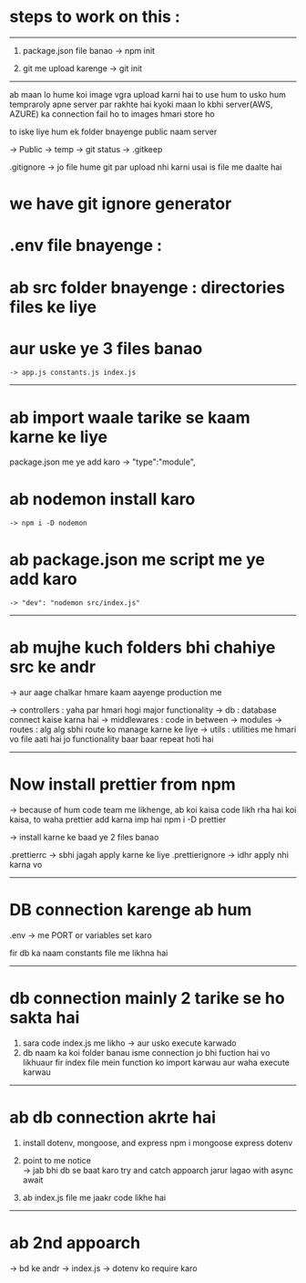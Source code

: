 # steps to work on this :
-------------------------------

1) package.json file banao
    -> npm init

2) git me upload karenge
    -> git init

____________

ab maan lo hume koi image vgra upload karni hai to use hum to usko hum tempraroly apne server par rakhte hai
kyoki maan lo kbhi server(AWS, AZURE) ka connection fail ho to images hmari store ho

to iske liye hum ek folder bnayenge public naam server

-> Public -> temp ->  git status -> .gitkeep

<!--  -->

.gitignore 
-> jo file hume git par upload nhi karni usai is file me daalte hai

# we have git ignore generator 

<!-- -->

# .env file bnayenge :
# ab src folder bnayenge : directories files ke liye
# aur uske ye 3 files banao 
    -> app.js constants.js index.js

____________________



# ab import waale tarike se kaam karne ke liye 
package.json me ye add karo -> "type":"module",

# ab nodemon install karo 
    -> npm i -D nodemon

# ab package.json me script me ye add karo
    -> "dev": "nodemon src/index.js"   

-------------------

# ab mujhe kuch folders bhi chahiye src ke andr 
 -> aur aage chalkar hmare kaam aayenge production me

-> controllers : yaha par hmari hogi major functionality
-> db : database connect kaise karna hai 
-> middlewares : code in between 
-> modules
-> routes : alg alg sbhi route ko manage karne ke liye 
-> utils : utilities me hmari vo file aati hai jo functionality baar baar repeat hoti hai 

---------------------

# Now install prettier from npm
-> because of hum code team me likhenge, ab koi kaisa code likh rha hai koi kaisa, to waha prettier add karna imp hai
    npm i -D prettier

-> install karne ke baad ye 2 files banao

.prettierrc -> sbhi jagah apply karne ke liye 
.prettierignore -> idhr apply nhi karna vo

------------------------


# DB connection karenge ab hum 

.env -> me PORT or variables set karo

fir db ka naam constants file me likhna hai 

------------------------

# db connection mainly 2 tarike se ho sakta hai 

1) sara code index.js me likho -> aur usko execute karwado
2) db naam ka koi folder banau isme connection jo bhi fuction hai vo likhuaur fir index file mein function ko import karwau aur waha execute karwau


-----------------------

# ab db connection akrte hai 

1) install dotenv, mongoose, and express 
    npm i mongoose express dotenv

2) point to me notice    
    -> jab bhi db se baat karo try and catch appoarch jarur lagao with async await

3) ab index.js file me jaakr code likhe hai    

-------------------------
 # ab 2nd appoarch

 -> bd ke andr -> index.js
 -> dotenv ko require karo

